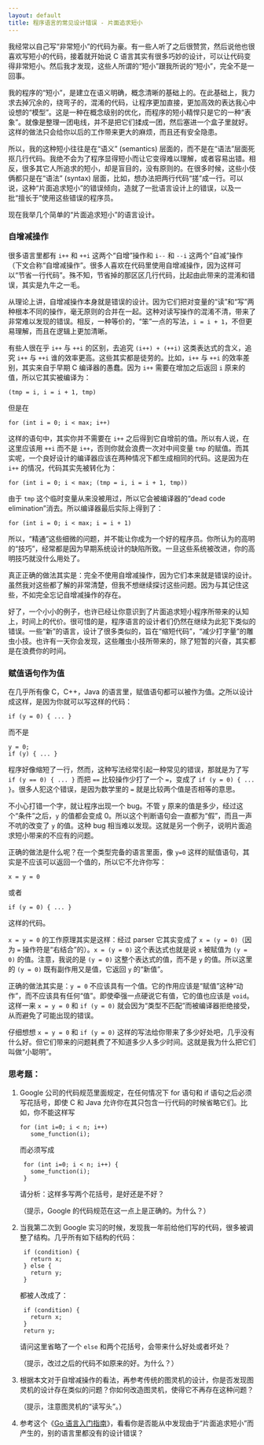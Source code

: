 ```yaml
---
layout: default
title: 程序语言的常见设计错误 - 片面追求短小
---
```



我经常以自己写“非常短小”的代码为豪。有一些人听了之后很赞赏，然后说他也很喜欢写短小的代码，接着就开始说 C 语言其实有很多巧妙的设计，可以让代码变得非常短小。然后我才发现，这些人所谓的“短小”跟我所说的“短小”，完全不是一回事。

我的程序的“短小”，是建立在语义明确，概念清晰的基础上的。在此基础上，我力求去掉冗余的，绕弯子的，混淆的代码，让程序更加直接，更加高效的表达我心中设想的“模型”。这是一种在概念级别的优化，而程序的短小精悍只是它的一种“表象”。就像是整理一团电线，并不是把它们揉成一团，然后塞进一个盒子里就好。这样的做法只会给你以后的工作带来更大的麻烦，而且还有安全隐患。

所以，我的这种短小往往是在“语义” (semantics) 层面的，而不是在“语法”层面死抠几行代码。我绝不会为了程序显得短小而让它变得难以理解，或者容易出错。相反，很多其它人所追求的短小，却是盲目的，没有原则的。在很多时候，这些小伎俩都只是在“语法” (syntax) 层面，比如，想办法把两行代码“搓”成一行。可以说，这种“片面追求短小”的错误倾向，造就了一批语言设计上的错误，以及一批“擅长于”使用这些错误的程序员。

现在我举几个简单的“片面追求短小”的语言设计。


### 自增减操作

很多语言里都有 `i++` 和 `++i` 这两个“自增”操作和 `i--` 和 `--i` 这两个“自减”操作（下文合称“自增减操作”。很多人喜欢在代码里使用自增减操作，因为这样可以“节省一行代码”。殊不知，节省掉的那区区几行代码，比起由此带来的混淆和错误，其实是九牛之一毛。

从理论上讲，自增减操作本身就是错误的设计。因为它们把对变量的“读”和“写”两种根本不同的操作，毫无原则的合并在一起。这种对读写操作的混淆不清，带来了非常难以发现的错误。相反，一种等价的，“笨”一点的写法，`i = i + 1`，不但更易理解，而且在逻辑上更加清晰。

有些人很在乎 `i++` 与 `++i` 的区别，去追究 `(i++) + (++i)` 这类表达式的含义，追究 `i++` 与 `++i` 谁的效率更高。这些其实都是徒劳的。比如，`i++` 与 `++i` 的效率差别，其实来自于早期 C 编译器的愚蠢。因为 `i++` 需要在增加之后返回 `i` 原来的值，所以它其实被编译为：

    (tmp = i, i = i + 1, tmp)

但是在

    for (int i = 0; i < max; i++)

这样的语句中，其实你并不需要在 `i++` 之后得到它自增前的值。所以有人说，在这里应该用 `++i` 而不是 `i++`，否则你就会浪费一次对中间变量 `tmp` 的赋值。而其实呢，一个良好设计的编译器应该在两种情况下都生成相同的代码。这是因为在 `i++` 的情况，代码其实先被转化为：

    for (int i = 0; i < max; (tmp = i, i = i + 1, tmp))

由于 `tmp` 这个临时变量从来没被用过，所以它会被编译器的“dead code elimination”消去。所以编译器最后实际上得到了：

    for (int i = 0; i < max; i = i + 1)

所以，“精通”这些细微的问题，并不能让你成为一个好的程序员。你所认为的高明的“技巧”，经常都是因为早期系统设计的缺陷所致。一旦这些系统被改进，你的高明技巧就没什么用处了。

真正正确的做法其实是：完全不使用自增减操作，因为它们本来就是错误的设计。虽然我对这些都了解的非常清楚，但我不想继续探讨这些问题。因为与其记住这些，不如完全忘记自增减操作的存在。

好了，一个小小的例子，也许已经让你意识到了片面追求短小程序所带来的认知上，时间上的代价。很可惜的是，程序语言的设计者们仍然在继续为此犯下类似的错误。一些“新”的语言，设计了很多类似的，旨在“缩短代码”，“减少打字量”的雕虫小技。也许有一天你会发现，这些雕虫小技所带来的，除了短暂的兴奋，其实都是在浪费你的时间。



### 赋值语句作为值

在几乎所有像 C，C++，Java 的语言里，赋值语句都可以被作为值。之所以设计成这样，是因为你就可以写这样的代码：

    if (y = 0) { ... }

而不是

    y = 0;
    if (y) { ... }

程序好像缩短了一行，然而，这种写法经常引起一种常见的错误，那就是为了写 `if (y == 0) { ... }` 而把 `==` 比较操作少打了一个 `=`，变成了 `if (y = 0) { ... }`。很多人犯这个错误，是因为数学里的 `=` 就是比较两个值是否相等的意思。

不小心打错一个字，就让程序出现一个 bug。不管 `y` 原来的值是多少，经过这个“条件”之后，`y` 的值都会变成 0。所以这个判断语句会一直都为“假”，而且一声不吭的改变了 `y` 的值。这种 bug 相当难以发现。这就是另一个例子，说明片面追求短小带来的不应有的问题。


正确的做法是什么呢？在一个类型完备的语言里面，像 `y=0` 这样的赋值语句，其实是不应该可以返回一个值的，所以它不允许你写：

    x = y = 0

或者

    if (y = 0) { ... }

这样的代码。

`x = y = 0` 的工作原理其实是这样：经过 parser 它其实变成了 `x = (y = 0)`（因为 `=` 操作符是“右结合”的）。`x = (y = 0)` 这个表达式也就是说 `x` 被赋值为 `(y = 0)` 的值。注意，我说的是 `(y = 0)` 这整个表达式的值，而不是 `y` 的值。所以这里的 `(y = 0)` 既有副作用又是值，它返回 `y` 的“新值”。

正确的做法其实是：`y = 0` 不应该具有一个值。它的作用应该是“赋值”这种“动作”，而不应该具有任何“值”。即使牵强一点硬说它有值，它的值也应该是 `void`。这样一来 `x = y = 0` 和 `if (y = 0)` 就会因为“类型不匹配”而被编译器拒绝接受，从而避免了可能出现的错误。

仔细想想 `x = y = 0` 和 `if (y = 0)` 这样的写法给你带来了多少好处吧，几乎没有什么好。但它们带来的问题耗费了不知道多少人多少时间。这就是我为什么把它们叫做“小聪明”。



### 思考题：

1. Google 公司的代码规范里面规定，在任何情况下 for 语句和 if 语句之后必须写花括号，即使 C 和 Java 允许你在其只包含一行代码的时候省略它们。比如，你不能这样写

       for (int i=0; i < n; i++)
          some_function(i);

   而必须写成

        for (int i=0; i < n; i++) {
          some_function(i);
        }

   请分析：这样多写两个花括号，是好还是不好？

   （提示，Google 的代码规范在这一点上是正确的。为什么？）


2. 当我第二次到 Google 实习的时候，发现我一年前给他们写的代码，很多被调整了结构。几乎所有如下结构的代码：

        if (condition) {
          return x;
        } else {
          return y;
        }

   都被人改成了：

        if (condition) {
          return x;
        }
        return y;

   请问这里省略了一个 `else` 和两个花括号，会带来什么好处或者坏处？

   （提示，改过之后的代码不如原来的好。为什么？）


3. 根据本文对于自增减操作的看法，再参考传统的图灵机的设计，你是否发现图灵机的设计存在类似的问题？你如何改造图灵机，使得它不再存在这种问题？

   （提示，注意图灵机的“读写头”。）


4. 参考这个《[Go 语言入门指南](http://tour.golang.org)》，看看你是否能从中发现由于“片面追求短小”而产生的，别的语言里都没有的设计错误？

